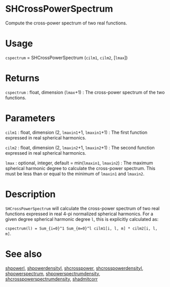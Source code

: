# SHCrossPowerSpectrum

Compute the cross-power spectrum of two real functions.

# Usage

`cspectrum` = SHCrossPowerSpectrum (`cilm1`, `cilm2`, [`lmax`])

# Returns

`cspectrum` : float, dimension (`lmax`+1)
:   The cross-power spectrum of the two functions.

# Parameters

`cilm1` : float, dimension (2, `lmaxin1`+1, `lmaxin1`+1)
:   The first function expressed in real spherical harmonics.

`cilm2` : float, dimension (2, `lmaxin2`+1, `lmaxin2`+1)
:   The second function expressed in real spherical harmonics.

`lmax` : optional, integer, default = min(`lmaxin1`, `lmaxin2`)
:   The maximum spherical harmonic degree to calculate the cross-power spectrum. This must be less than or equal to the minimum of `lmaxin1` and `lmaxin2`.

# Description

`SHCrossPowerSpectrum` will calculate the cross-power spectrum of two real functions expressed in real 4-pi normalized spherical harmonics. For a given degree spherical harmonic degree `l`, this is explicitly calculated as:

`cspectrum(l) = Sum_{i=0}^1 Sum_{m=0}^l cilm1[i, l, m] * cilm2[i, l, m]`.

# See also

[shpowerl](pyshpowerl.html), [shpowerdensityl](pyshpowerdensityl.html), [shcrosspower](pyshcrosspower.html), [shcrosspowerdensityl](pyshcrosspowerdensityl.html), [shpowerspectrum](pyshpowerspectrum.html), [shpowerspectrumdensity](pyshpowerspectrumdensity.html), [shcrosspowerspectrumdensity](pyshcrosspowerspectrumdensity.html), [shadmitcorr](pyshadmitcorr.html)
